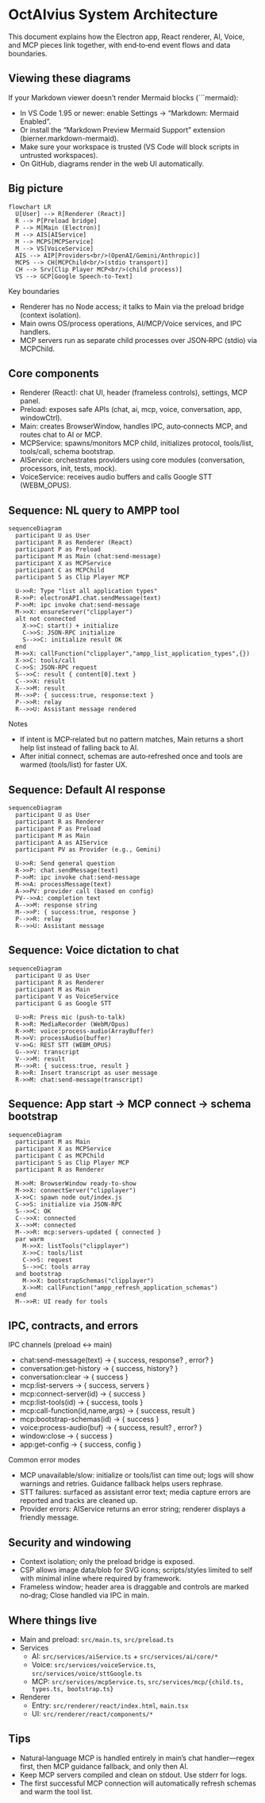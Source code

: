 # OctAIvius System Architecture

This document explains how the Electron app, React renderer, AI, Voice, and MCP pieces link together, with end‑to‑end event flows and data boundaries.

## Viewing these diagrams

If your Markdown viewer doesn’t render Mermaid blocks (```mermaid):

- In VS Code 1.95 or newer: enable Settings → “Markdown: Mermaid Enabled”.
- Or install the “Markdown Preview Mermaid Support” extension (bierner.markdown-mermaid).
- Make sure your workspace is trusted (VS Code will block scripts in untrusted workspaces).
- On GitHub, diagrams render in the web UI automatically.

## Big picture

```mermaid
flowchart LR
  U[User] --> R[Renderer (React)]
  R --> P[Preload bridge]
  P --> M[Main (Electron)]
  M --> AIS[AIService]
  M --> MCPS[MCPService]
  M --> VS[VoiceService]
  AIS --> AIP[Providers<br/>(OpenAI/Gemini/Anthropic)]
  MCPS --> CH[MCPChild<br/>(stdio transport)]
  CH --> Srv[Clip Player MCP<br/>(child process)]
  VS --> GCP[Google Speech-to-Text]
```

Key boundaries

- Renderer has no Node access; it talks to Main via the preload bridge (context isolation).
- Main owns OS/process operations, AI/MCP/Voice services, and IPC handlers.
- MCP servers run as separate child processes over JSON‑RPC (stdio) via MCPChild.

## Core components

- Renderer (React): chat UI, header (frameless controls), settings, MCP panel.
- Preload: exposes safe APIs (chat, ai, mcp, voice, conversation, app, windowCtrl).
- Main: creates BrowserWindow, handles IPC, auto‑connects MCP, and routes chat to AI or MCP.
- MCPService: spawns/monitors MCP child, initializes protocol, tools/list, tools/call, schema bootstrap.
- AIService: orchestrates providers using core modules (conversation, processors, init, tests, mock).
- VoiceService: receives audio buffers and calls Google STT (WEBM_OPUS).

## Sequence: NL query to AMPP tool

```mermaid
sequenceDiagram
  participant U as User
  participant R as Renderer (React)
  participant P as Preload
  participant M as Main (chat:send-message)
  participant X as MCPService
  participant C as MCPChild
  participant S as Clip Player MCP

  U->>R: Type "list all application types"
  R->>P: electronAPI.chat.sendMessage(text)
  P->>M: ipc invoke chat:send-message
  M->>X: ensureServer("clipplayer")
  alt not connected
    X->>C: start() + initialize
    C->>S: JSON-RPC initialize
    S-->>C: initialize result OK
  end
  M->>X: callFunction("clipplayer","ampp_list_application_types",{})
  X->>C: tools/call
  C->>S: JSON-RPC request
  S-->>C: result { content[0].text }
  C-->>X: result
  X-->>M: result
  M-->>P: { success:true, response:text }
  P-->>R: relay
  R-->>U: Assistant message rendered
```

Notes

- If intent is MCP‑related but no pattern matches, Main returns a short help list instead of falling back to AI.
- After initial connect, schemas are auto‑refreshed once and tools are warmed (tools/list) for faster UX.

## Sequence: Default AI response

```mermaid
sequenceDiagram
  participant U as User
  participant R as Renderer
  participant P as Preload
  participant M as Main
  participant A as AIService
  participant PV as Provider (e.g., Gemini)

  U->>R: Send general question
  R->>P: chat.sendMessage(text)
  P->>M: ipc invoke chat:send-message
  M->>A: processMessage(text)
  A->>PV: provider call (based on config)
  PV-->>A: completion text
  A-->>M: response string
  M-->>P: { success:true, response }
  P-->>R: relay
  R-->>U: Assistant message
```

## Sequence: Voice dictation to chat

```mermaid
sequenceDiagram
  participant U as User
  participant R as Renderer
  participant M as Main
  participant V as VoiceService
  participant G as Google STT

  U->>R: Press mic (push‑to‑talk)
  R->>R: MediaRecorder (WebM/Opus)
  R->>M: voice:process-audio(ArrayBuffer)
  M->>V: processAudio(buffer)
  V->>G: REST STT (WEBM_OPUS)
  G-->>V: transcript
  V-->>M: result
  M-->>R: { success:true, result }
  R->>R: Insert transcript as user message
  R->>M: chat:send-message(transcript)
```

## Sequence: App start → MCP connect → schema bootstrap

```mermaid
sequenceDiagram
  participant M as Main
  participant X as MCPService
  participant C as MCPChild
  participant S as Clip Player MCP
  participant R as Renderer

  M->>M: BrowserWindow ready-to-show
  M->>X: connectServer("clipplayer")
  X->>C: spawn node out/index.js
  C->>S: initialize via JSON-RPC
  S-->>C: OK
  C-->>X: connected
  X-->>M: connected
  M-->>R: mcp:servers-updated { connected }
  par warm
    M->>X: listTools("clipplayer")
    X->>C: tools/list
    C->>S: request
    S-->>C: tools array
  and bootstrap
    M->>X: bootstrapSchemas("clipplayer")
    X->>M: callFunction("ampp_refresh_application_schemas")
  end
  M-->>R: UI ready for tools
```

## IPC, contracts, and errors

IPC channels (preload ↔ main)

- chat:send-message(text) → { success, response? , error? }
- conversation:get-history → { success, history? }
- conversation:clear → { success }
- mcp:list-servers → { success, servers }
- mcp:connect-server(id) → { success }
- mcp:list-tools(id) → { success, tools }
- mcp:call-function(id,name,args) → { success, result }
- mcp:bootstrap-schemas(id) → { success }
- voice:process-audio(buf) → { success, result? , error? }
- window:close → { success }
- app:get-config → { success, config }

Common error modes

- MCP unavailable/slow: initialize or tools/list can time out; logs will show warnings and retries. Guidance fallback helps users rephrase.
- STT failures: surfaced as assistant error text; media capture errors are reported and tracks are cleaned up.
- Provider errors: AIService returns an error string; renderer displays a friendly message.

## Security and windowing

- Context isolation; only the preload bridge is exposed.
- CSP allows image data/blob for SVG icons; scripts/styles limited to self with minimal inline where required by framework.
- Frameless window; header area is draggable and controls are marked no‑drag; Close handled via IPC in main.

## Where things live

- Main and preload: `src/main.ts`, `src/preload.ts`
- Services
  - AI: `src/services/aiService.ts` + `src/services/ai/core/*`
  - Voice: `src/services/voiceService.ts`, `src/services/voice/sttGoogle.ts`
  - MCP: `src/services/mcpService.ts`, `src/services/mcp/{child.ts, types.ts, bootstrap.ts}`
- Renderer
  - Entry: `src/renderer/react/index.html`, `main.tsx`
  - UI: `src/renderer/react/components/*`

## Tips

- Natural‑language MCP is handled entirely in main’s chat handler—regex first, then MCP guidance fallback, and only then AI.
- Keep MCP servers compiled and clean on stdout. Use stderr for logs.
- The first successful MCP connection will automatically refresh schemas and warm the tool list.
